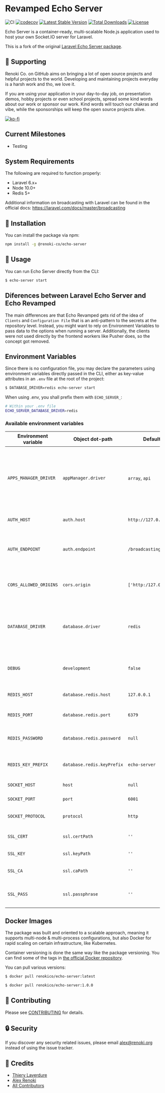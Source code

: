 Revamped Echo Server
====================

![CI](https://github.com/renoki-co/echo-server/workflows/CI/badge.svg?branch=master)
[![codecov](https://codecov.io/gh/renoki-co/echo-server/branch/master/graph/badge.svg)](https://codecov.io/gh/renoki-co/echo-server/branch/master)
[![Latest Stable Version](https://img.shields.io/github/package-json/v/renoki-co/echo-server)](https://www.npmjs.com/package/@renoki-co/echo-server)
[![Total Downloads](https://img.shields.io/npm/dt/@renoki-co/echo-server)](https://www.npmjs.com/package/@renoki-co/echo-server)
[![License](https://img.shields.io/npm/l/@renoki-co/echo-server)](https://www.npmjs.com/package/@renoki-co/echo-server)


Echo Server is a container-ready, multi-scalable Node.js application used to host your own Socket.IO server for Laravel.

This is a fork of the original [Laravel Echo Server package](https://github.com/tlaverdure/laravel-echo-server).

## 🤝 Supporting

Renoki Co. on GitHub aims on bringing a lot of open source projects and helpful projects to the world. Developing and maintaining projects everyday is a harsh work and tho, we love it.

If you are using your application in your day-to-day job, on presentation demos, hobby projects or even school projects, spread some kind words about our work or sponsor our work. Kind words will touch our chakras and vibe, while the sponsorships will keep the open source projects alive.

[![ko-fi](https://www.ko-fi.com/img/githubbutton_sm.svg)](https://ko-fi.com/R6R42U8CL)

## Current Milestones

- Testing

## System Requirements

The following are required to function properly:

- Laravel 6.x+
- Node 10.0+
- Redis 5+

Additional information on broadcasting with Laravel can be found in the official docs: <https://laravel.com/docs/master/broadcasting>

## 🚀 Installation

You can install the package via npm:

```bash
npm install -g @renoki-co/echo-server
```

## 🙌 Usage

You can run Echo Server directly from the CLI:

```bash
$ echo-server start
```

## Diferences between Laravel Echo Server and Echo Revamped

The main differences are that Echo Revamped gets rid of the idea of `Clients` and `Configuration File` that is an anti-pattern to the secrets at the repository level. Instead, you might want to rely on Environment Variables to pass data to the options when running a server. Additionally, the clients were not used directly by the frontend workers like Pusher does, so the concept got removed.

## Environment Variables

Since there is no configuration file, you may declare the parameters using environment variables directly passed in the CLI, either as key-value attributes in an `.env` file at the root of the project:

```bash
$ DATABASE_DRIVER=redis echo-server start
```

When using .env, you shall prefix them with `ECHO_SERVER_`:

```bash
# Within your .env file
ECHO_SERVER_DATABASE_DRIVER=redis
```

### Available environment variables

| Environment variable | Object dot-path | Default | Available values | Description |
| - | - | - | - | - |
| `APPS_MANAGER_DRIVER` | `appManager.driver` | `array`, `api` | The driver used to retrieve the app. Use `api` or other centralized method for storing the data. |
| `AUTH_HOST` | `auth.host` | `http://127.0.0.1` | - | The host for the Laravel application. |
| `AUTH_ENDPOINT` | `auth.endpoint` | `/broadcasting/auth` | - | The path for the Laravel application's auth path used for authentication. |
| `CORS_ALLOWED_ORIGINS` | `cors.origin` | `['http:/127.0.0.1']` | - | The array of allowed origins that can connect to the WS. |
| `DATABASE_DRIVER` | `database.driver` | `redis` | `redis` | The database driver for storing socket data. Use `redis` or other centralized method for storing data. |
| `DEBUG` | `development` | `false` | `true`, `false` | Weteher the app should be in development mode. |
| `REDIS_HOST` | `database.redis.host` | `127.0.0.1` | - | The Redis host used for `redis` driver. |
| `REDIS_PORT` | `database.redis.port` | `6379` | - | The Redis port used for `redis` driver. |
| `REDIS_PASSWORD` | `database.redis.password` | `null` | - | The Redis password used for `redis` driver. |
| `REDIS_KEY_PREFIX` | `database.redis.keyPrefix` | `echo-server` | - | The key prefix for Redis. Only for `redis` driver. |
| `SOCKET_HOST` | `host` | `null` | - |The host used for Socket.IO |
| `SOCKET_PORT` | `port` | `6001` | - | The port used for Socket.IO |
| `SOCKET_PROTOCOL` | `protocol` | `http` | `http`, `https` | The protocol used for the Socket.IO. |
| `SSL_CERT` | `ssl.certPath` | `''` | - | The path for SSL certificate file. |
| `SSL_KEY` | `ssl.keyPath` | `''` | - | The path for SSL key file. |
| `SSL_CA` | `ssl.caPath` | `''` | - | The path for CA certificate file. |
| `SSL_PASS` | `ssl.passphrase` | `''` | - | The passphrase for the SSL key file. |

## Docker Images

The package was built and oriented to a scalable approach, meaning it supports multi-node & multi-process configurations, but also Docker for rapid scaling on certain infrastructure, like Kubernetes.

Container versioning is done the same way like the package versioning. You can find some of the tags in [the official Docker repository](https://hub.docker.com/r/renokico/echo-server).

You can pull various versions:

```bash
$ docker pull renokico/echo-server:latest
```

```bash
$ docker pull renokico/echo-server:1.0.0
```

## 🤝 Contributing

Please see [CONTRIBUTING](CONTRIBUTING.md) for details.

## 🔒  Security

If you discover any security related issues, please email alex@renoki.org instead of using the issue tracker.

## 🎉 Credits

- [Thiery Laverdure](https://github.com/tlaverdure)
- [Alex Renoki](https://github.com/rennokki)
- [All Contributors](../../contributors)
